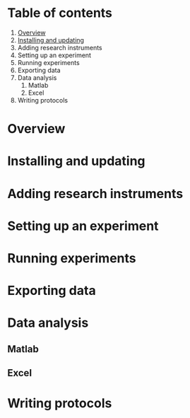 
# Table of contents

1. [Overview](#overview)
2. [Installing and updating](#installing-and-updating)
3. Adding research instruments
4. Setting up an experiment
5. Running experiments
6. Exporting data
7. Data analysis
   1. Matlab
   2. Excel
8. Writing protocols

# Overview

# Installing and updating

# Adding research instruments

# Setting up an experiment

# Running experiments

# Exporting data

# Data analysis

## Matlab

## Excel

# Writing protocols

